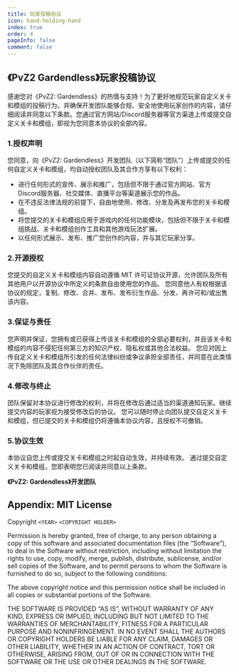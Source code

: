 ```yaml
---
title: 玩家投稿协议
icon: hand-holding-hand
index: true
order: 4
pageInfo: false
comment: false
---
```

## 《PvZ2 Gardendless》玩家投稿协议

感谢您对《PvZ2: Gardendless》的热情与支持！为了更好地规范玩家自定义关卡和模组的投稿行为，并确保开发团队能够合规、安全地使用玩家创作的内容，请仔细阅读并同意以下条款。您通过官方网站/Discord服务器等官方渠道上传或提交自定义关卡和模组，即视为您同意本协议的全部内容。

### 1.授权声明

您同意，向《PvZ2: Gardendless》开发团队（以下简称“团队”）上传或提交的任何自定义关卡和模组，均自动授权团队及其合作方享有以下权利：

- 进行任何形式的宣传、展示和推广，包括但不限于通过官方网站、官方Discord服务器、社交媒体、直播平台等渠道展示您的作品。
- 在不违反法律法规的前提下，自由地使用、修改、分发及再发布您的关卡和模组。
- 将您提交的关卡和模组应用于游戏内的任何功能模块，包括但不限于关卡和模组挑战、关卡和模组创作工具和其他游戏玩法扩展。
- 以任何形式展示、发布、推广您创作的内容，并与其它玩家分享。

### 2.开源授权

您提交的自定义关卡和模组内容自动遵循 MIT 许可证协议开源，允许团队及所有其他用户以开源协议中所定义的条款自由使用您的作品。
您同意他人有权根据该协议的规定，复制、修改、合并、发布、发布衍生作品、分发、再许可和/或出售该内容。

### 3.保证与责任

您声明并保证，您拥有或已获得上传该关卡和模组的全部必要权利，并且该关卡和模组的内容不侵犯任何第三方的知识产权、隐私权或其他合法权益。
您应对因上传自定义关卡和模组所引发的任何法律纠纷或争议承担全部责任，并同意在此类情况下免除团队及其合作伙伴的责任。

### 4.修改与终止

团队保留对本协议进行修改的权利，并将在修改后通过适当的渠道通知玩家。继续提交内容的玩家视为接受修改后的协议。
您可以随时停止向团队提交自定义关卡和模组，但已提交的关卡和模组仍将遵循本协议内容，且授权不可撤销。

### 5.协议生效

本协议自您上传或提交关卡和模组之时起自动生效，并持续有效。
通过提交自定义关卡和模组，您即表明您已阅读并同意以上条款。

**《PvZ2: Gardendless》开发团队**

## Appendix: MIT License

Copyright `<YEAR>` `<COPYRIGHT HOLDER>`

Permission is hereby granted, free of charge, to any person obtaining a copy of this software and associated documentation files (the “Software”), to deal in the Software without restriction, including without limitation the rights to use, copy, modify, merge, publish, distribute, sublicense, and/or sell copies of the Software, and to permit persons to whom the Software is furnished to do so, subject to the following conditions:

The above copyright notice and this permission notice shall be included in all copies or substantial portions of the Software.

THE SOFTWARE IS PROVIDED “AS IS”, WITHOUT WARRANTY OF ANY KIND, EXPRESS OR IMPLIED, INCLUDING BUT NOT LIMITED TO THE WARRANTIES OF MERCHANTABILITY, FITNESS FOR A PARTICULAR PURPOSE AND NONINFRINGEMENT. IN NO EVENT SHALL THE AUTHORS OR COPYRIGHT HOLDERS BE LIABLE FOR ANY CLAIM, DAMAGES OR OTHER LIABILITY, WHETHER IN AN ACTION OF CONTRACT, TORT OR OTHERWISE, ARISING FROM, OUT OF OR IN CONNECTION WITH THE SOFTWARE OR THE USE OR OTHER DEALINGS IN THE SOFTWARE.
